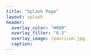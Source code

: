 ```yaml
---
title: "Splash Page"
layout: splash
header:
  overlay_color: "#000"
  overlay_filter: "0.5"
  overlay_image: /pav/icon.jpg
  caption:
---
```

